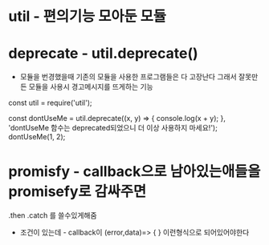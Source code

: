 # util - 편의기능 모아둔 모듈

# deprecate - util.deprecate()
- 모듈을 번경했을때 기존의 모듈을 사용한 프로그램들은 다 고장난다 그래서 잘못만든 모듈을 사용시 경고메시지를 뜨게하는 기능

const util = require('util'); 

const dontUseMe = util.deprecate((x, y) => { 
  console.log(x + y); 
}, 'dontUseMe 함수는 deprecated되었으니 더 이상 사용하지 마세요!'); 
dontUseMe(1, 2); 

# promisfy - callback으로 남아있는애들을 promisefy로 감싸주면
.then
.catch 를 쓸수있게해줌
- 조건이 있는데 - callback이 (error,data)=> {
} 이런형식으로 되어있어야한다

